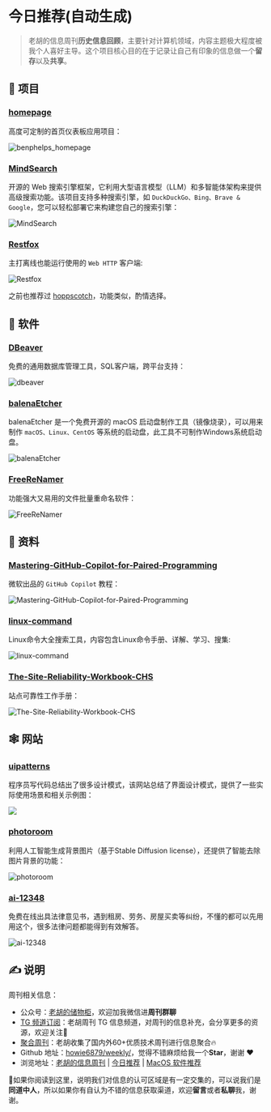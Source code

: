 # 今日推荐(自动生成)

> 老胡的信息周刊**历史信息回顾**，主要针对计算机领域，内容主题极大程度被我个人喜好主导。这个项目核心目的在于记录让自己有印象的信息做一个**留存**以及**共享**。


## 🎯 项目 

### [homepage](https://github.com/benphelps/homepage)

高度可定制的首页仪表板应用项目：

![benphelps_homepage](https://images-1252557999.file.myqcloud.com/uPic/benphelps_homepage.png) 

### [MindSearch](https://github.com/InternLM/MindSearch)

开源的 Web 搜索引擎框架，它利用大型语言模型（LLM）和多智能体架构来提供高级搜索功能。该项目支持多种搜索引擎，如 `DuckDuckGo、Bing、Brave & Google`，您可以轻松部署它来构建您自己的搜索引擎：

![MindSearch](https://images-1252557999.file.myqcloud.com/uPic/8Q3zZx.png) 

### [Restfox](https://github.com/flawiddsouza/Restfox)

主打离线也能运行使用的 `Web HTTP` 客户端:

![Restfox](https://images-1252557999.file.myqcloud.com/uPic/Restfox.png)

之前也推荐过 [hoppscotch](https://weekly.howie6879.com/2021/10-11~10-17.%E6%88%91%E7%9A%84%E5%91%A8%E5%88%8A%EF%BC%88%E7%AC%AC009%E6%9C%9F%EF%BC%89.html?h=post#hoppscotch)，功能类似，酌情选择。 

## 🤖 软件 

### [DBeaver](https://github.com/dbeaver/dbeaver)

免费的通用数据库管理工具，SQL客户端，跨平台支持：

![dbeaver](https://images-1252557999.file.myqcloud.com/uPic/dbeaver.png) 

### [balenaEtcher](https://github.com/balena-io/etcher)

balenaEtcher 是一个免费开源的 macOS 启动盘制作工具（镜像烧录），可以用来制作 `macOS、Linux、CentOS` 等系统的启动盘，此工具不可制作Windows系统启动盘。

![balenaEtcher](https://images-1252557999.file.myqcloud.com/uPic/balenaEtcher.jpg) 

### [FreeReNamer](https://github.com/cyhuajuan/FreeReNamer)

功能强大又易用的文件批量重命名软件：

![FreeReNamer](https://images-1252557999.file.myqcloud.com/uPic/wSK06i.png) 

## 👀 资料 

### [Mastering-GitHub-Copilot-for-Paired-Programming](https://github.com/microsoft/Mastering-GitHub-Copilot-for-Paired-Programming)

微软出品的 `GitHub Copilot` 教程：

![Mastering-GitHub-Copilot-for-Paired-Programming](https://images-1252557999.file.myqcloud.com/uPic/KTSuLa.png) 

### [linux-command](https://github.com/jaywcjlove/linux-command)

Linux命令大全搜索工具，内容包含Linux命令手册、详解、学习、搜集:

![linux-command](https://images-1252557999.file.myqcloud.com/uPic/linux-command.jpg) 

### [The-Site-Reliability-Workbook-CHS](https://github.com/redbearder/The-Site-Reliability-Workbook-CHS)

站点可靠性工作手册：

![The-Site-Reliability-Workbook-CHS](https://images-1252557999.file.myqcloud.com/uPic/The-Site-Reliability-Workbook-CHS.jpg) 

## 🕸 网站 

### [uipatterns](http://uipatterns.io)

程序员写代码总结出了很多设计模式，该网站总结了界面设计模式，提供了一些实际使用场景和相关示例图：

![](https://images-1252557999.file.myqcloud.com/uPic/uipatterns.jpg) 

### [photoroom](https://www.photoroom.com/backgrounds/)

利用人工智能生成背景图片（基于Stable Diffusion license），还提供了智能去除图片背景的功能：

![photoroom](https://images-1252557999.file.myqcloud.com/uPic/photoroom.jpg) 

### [ai-12348](https://ai.12348.gov.cn/pc/)

免费在线出具法律意见书，遇到租房、劳务、房屋买卖等纠纷，不懂的都可以先用用这个，很多法律问题都能得到有效解答。

![ai-12348](https://images-1252557999.file.myqcloud.com/uPic/dyXpgX.png) 

## ✍️ 说明

周刊相关信息：

- 公众号：[老胡的储物柜](https://images-1252557999.file.myqcloud.com/uPic/ETIbMe.jpg)，欢迎加我微信进**周刊群聊**
- [TG 频道订阅](https://t.me/howie_weekly)：老胡周刊 TG 信息频道，对周刊的信息补充，会分享更多的资源，欢迎关注👏
- [聚合周刊](https://www.fre321.com/weekly)：老胡收集了国内外60+优质技术周刊进行信息聚合🔥
- Github 地址：[howie6879/weekly/](https://github.com/howie6879/weekly/)，觉得不错麻烦给我一个**Star**，谢谢 ❤️
- 浏览地址：[老胡的信息周刊](https://weekly.howie6879.com) | [今日推荐](https://weekly.howie6879.com/recommend/index.html) | [MacOS 软件推荐](https://weekly.howie6879.com/soft/mac.html)

🙌如果你阅读到这里，说明我们对信息的认可区域是有一定交集的，可以说我们是**同道中人**，所以如果你有自认为不错的信息获取渠道，欢迎**留言**或者**私聊**我，谢谢。